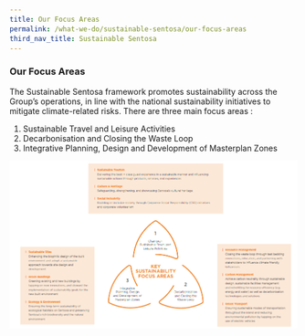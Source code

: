 ```yaml
---
title: Our Focus Areas
permalink: /what-we-do/sustainable-sentosa/our-focus-areas
third_nav_title: Sustainable Sentosa
---
```

### **Our Focus Areas**
The Sustainable Sentosa framework promotes sustainability across the Group’s operations, in line with the national sustainability initiatives to mitigate climate-related risks. There are three main focus areas : 
1. Sustainable Travel and Leisure Activities
2. Decarbonisation and Closing the Waste Loop
3. Integrative Planning, Design and Development of Masterplan Zones

<p>
<img src="/images/what-we-do/sustainable-sentosa/focus-areas.png" alt="Image of Strategies"/>